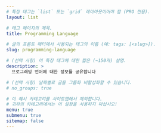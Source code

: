 ```yaml
---
# 특징 태그는 `list` 또는 `grid` 레이아웃이어야 함 (PRO 전용).
layout: list

# 태그 페이지의 제목.
title: Programming Language

# 글의 프론트 매터에서 사용되는 태그의 이름 (예: tags: [<slug>]).
slug: programming-language

# (선택 사항) 이 특징 태그에 대한 짧은 (~150자) 설명.
description: >
  프로그래밍 언어에 대한 정보를 공유합니다

# (선택 사항) 날짜별로 글을 그룹화 비활성화할 수 있습니다.
# no_groups: true

# 이 예시 카테고리를 사이트맵에서 제외합니다.
# 귀하의 카테고리에서는 이 설정을 사용하지 마십시오!
menu: true
submenu: true
sitemap: false
---
```

